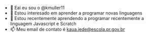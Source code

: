 - 👋 Eai eu sou o @kmuller11
- 👀 Estou interesado em aprender a programar novas linguagens 
- 🌱 Estou recentemente aprendendo a programar recentemente a linguagem Javascript e Scratch
- 📫 Meu email de contato é kaua.jede@escola.pr.gov.br
